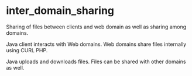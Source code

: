 # inter_domain_sharing

Sharing of files between clients and web domain as well as sharing among domains.

Java client interacts with Web domains.
Web domains share files internally using CURL PHP.

Java uploads and downloads files.
Files can be shared with other domains as well.

